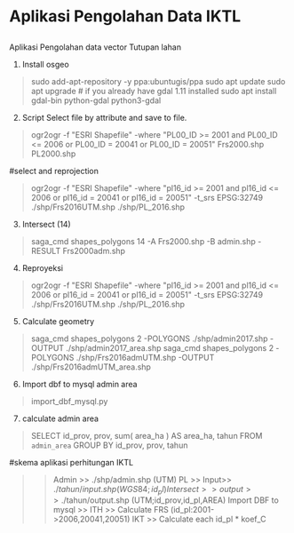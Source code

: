 ﻿# Aplikasi Pengolahan Data IKTL
##

Aplikasi Pengolahan data vector Tutupan lahan 

1. Install osgeo
> sudo add-apt-repository -y ppa:ubuntugis/ppa
> sudo apt update 
> sudo apt upgrade # if you already have gdal 1.11 installed 
> sudo apt install gdal-bin python-gdal python3-gdal

2. Script Select file by attribute and save to file.
> ogr2ogr -f "ESRI Shapefile" -where "PL00_ID >= 2001 and PL00_ID <= 2006 or PL00_ID = 20041 or PL00_ID = 20051" Frs2000.shp PL2000.shp

#select and reprojection
> ogr2ogr -f "ESRI Shapefile" -where "pl16_id >= 2001 and pl16_id <= 2006 or pl16_id = 20041 or pl16_id = 20051" -t_srs EPSG:32749 ./shp/Frs2016UTM.shp ./shp/PL_2016.shp

3. Intersect (14)
> saga_cmd shapes_polygons 14 -A Frs2000.shp -B admin.shp -RESULT Frs2000adm.shp
 
4. Reproyeksi
> ogr2ogr -f "ESRI Shapefile" -where "pl16_id >= 2001 and pl16_id <= 2006 or pl16_id = 20041 or pl16_id = 20051" -t_srs EPSG:32749 ./shp/Frs2016UTM.shp ./shp/PL_2016.shp


5. Calculate geometry
> saga_cmd shapes_polygons 2 -POLYGONS ./shp/admin2017.shp -OUTPUT ./shp/admin2017_area.shp 
> saga_cmd shapes_polygons 2 -POLYGONS ./shp/Frs2016admUTM.shp -OUTPUT ./shp/Frs2016admUTM_area.shp


6. Import dbf to mysql admin area
> import_dbf_mysql.py

7. calculate admin area
> SELECT id_prov, prov, sum( area_ha ) AS area_ha, tahun
> FROM `admin_area` 
> GROUP BY id_prov, prov, tahun

#skema aplikasi perhitungan IKTL
>> Admin >> ./shp/admin.shp (UTM)
>> PL >> Input>> ./$tahun/input.shp (WGS84;id_pl)
>> Intersect >> output >>./$tahun/output.shp (UTM;id_prov,id_pl,AREA)
>> Import DBF to mysql >>
ITH >> Calculate FRS (id_pl:2001->2006,20041,20051)
IKT >> Calculate each id_pl * koef_C 



